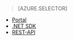﻿> [AZURE.SELECTOR]
- [Portal](http://azure.microsoft.com/blog/2014/09/10/getting-started-with-live-streaming-using-the-azure-management-portal/)
- [.NET SDK](https://msdn.microsoft.com/library/azure/dn783465.aspx)
- [REST-API](https://msdn.microsoft.com/library/azure/dn783458.aspx) 

<!--HONumber=52-->